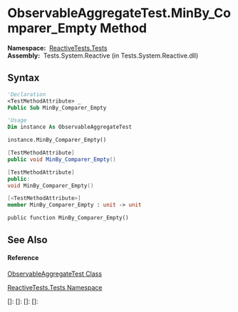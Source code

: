 # ObservableAggregateTest.MinBy\_Comparer\_Empty Method

**Namespace:**  [ReactiveTests.Tests](ReactiveTests.Tests\ReactiveTests.Tests.md)  
**Assembly:**  Tests.System.Reactive (in Tests.System.Reactive.dll)

## Syntax

```vb
'Declaration
<TestMethodAttribute> _
Public Sub MinBy_Comparer_Empty
```

```vb
'Usage
Dim instance As ObservableAggregateTest

instance.MinBy_Comparer_Empty()
```

```csharp
[TestMethodAttribute]
public void MinBy_Comparer_Empty()
```

```c++
[TestMethodAttribute]
public:
void MinBy_Comparer_Empty()
```

```fsharp
[<TestMethodAttribute>]
member MinBy_Comparer_Empty : unit -> unit 
```

```jscript
public function MinBy_Comparer_Empty()
```

## See Also

#### Reference

[ObservableAggregateTest Class](ObservableAggregateTest\ObservableAggregateTest.md)

[ReactiveTests.Tests Namespace](ReactiveTests.Tests\ReactiveTests.Tests.md)

[]: 
[]: 
[]: 
[]: 